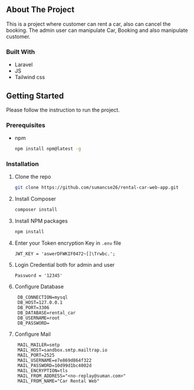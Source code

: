 
## About The Project

This is a project where customer can rent a car, also can cancel the booking.
The admin user can manipulate Car, Booking and also manipulate customer.

### Built With

* Laravel
* JS
* Tailwind css

<!-- GETTING STARTED -->
## Getting Started

Please follow the instruction to run the project.

### Prerequisites

* npm

  ```sh
  npm install npm@latest -g
  ```

### Installation

1. Clone the repo

   ```sh
   git clone https://github.com/sumancse26/rental-car-web-app.git
   ```

2. Install Composer

   ```sh
   composer install
   ```

3. Install NPM packages

   ```sh
   npm install
   ```

4. Enter your Token encryption Key in `.env` file

   ```
   JWT_KEY = 'aswerDFWKIF0472~[]\Trwbc.';
   ```

5. Login Credential both for admin and user

   ```
   Password = '12345'

   ```

6. Configure Database

   ```
    DB_CONNECTION=mysql
    DB_HOST=127.0.0.1
    DB_PORT=3306
    DB_DATABASE=rental_car
    DB_USERNAME=root
    DB_PASSWORD=

   ```

7. Configure Mail

   ```
    MAIL_MAILER=smtp
    MAIL_HOST=sandbox.smtp.mailtrap.io
    MAIL_PORT=2525
    MAIL_USERNAME=e7e869d864f322
    MAIL_PASSWORD=10d99d1bc4002d
    MAIL_ENCRYPTION=tls
    MAIL_FROM_ADDRESS="<no-replay@suman.com>"
    MAIL_FROM_NAME="Car Rental Web"

   ```
